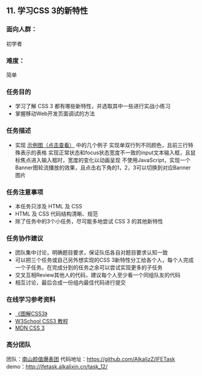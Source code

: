 ## 11. 学习CSS 3的新特性
### 面向人群：
初学者

### 难度：
简单

### 任务目的
* 学习了解 CSS 3 都有哪些新特性，并选取其中一些进行实战小练习
* 掌握移动Web开发页面调试的方法

### 任务描述
* 实现 [示例图（点击查看）](http://7xrp04.com1.z0.glb.clouddn.com/task_1_12_1.jpg) 中的几个例子
实现单双行列不同颜色，且前三行特殊表示的表格
实现正常状态和focus状态宽度不一致的input文本输入框，且鼠标焦点进入输入框时，宽度的变化以动画呈现
不使用JavaScript，实现一个Banner图轮流播放的效果，且点击右下角的1，2，3可以切换到对应Banner图片

### 任务注意事项
* 本任务只涉及 HTML 及 CSS
* HTML 及 CSS 代码结构清晰、规范
* 除了任务中的3个小任务，尽可能多地尝试 CSS 3 的其他新特性

### 任务协作建议
* 团队集中讨论，明确题目要求，保证队伍各自对题目要求认知一致
* 可以把三个任务或自己另外想实现的CSS 3新特性分工给各个人，每个人完成一个子任务。在完成分到的任务之余可以尝试实现更多的子任务
* 交叉互相Review其他人的代码，建议每个人至少看一个同组队友的代码
* 相互讨论，最后合成一份组内最佳代码进行提交

### 在线学习参考资料
* [《图解CSS3》](https://book.douban.com/subject/25920727/)
* [W3School CSS3 教程](http://www.w3school.com.cn/css3/index.asp)
* [MDN CSS 3](https://developer.mozilla.org/en/docs/Web/CSS/CSS3)

### 高分团队
团队：[南山颜值爆表团](http://ife.baidu.com/group/profile?groupId=3048)
代码地址：https://github.com/AlkalizZ/IFETask
demo：http://ifetask.alkalixin.cn/task_12/